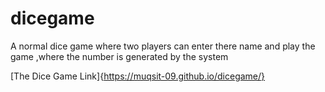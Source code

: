 # dicegame
A normal dice game where two players can enter there name and play the game ,where the number is generated by the system 


[The Dice Game Link]{https://muqsit-09.github.io/dicegame/}
